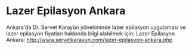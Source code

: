 # Lazer Epilasyon Ankara

Ankara'da Dr. Servet Karayün yönetiminde lazer epilasyon uygulaması ve lazer epilasyon fiyatları hakkında bilgi alabilmek için:
Lazer Epilasyon Ankara: http://www.servetkarayun.com/lazer-epilasyon-ankara.php
